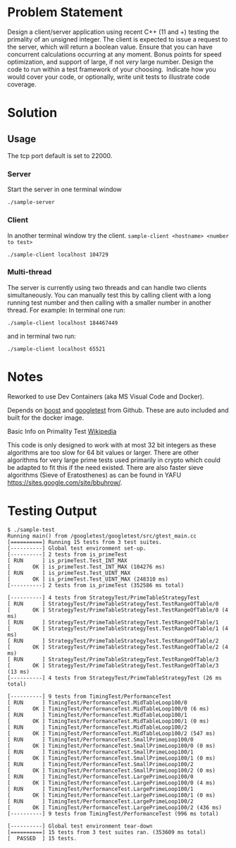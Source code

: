 # Problem Statement
Design a client/server application using recent C++ (11 and +) testing the primality of an unsigned integer. The client is expected to issue a request to the server, which will return a boolean value. Ensure that you can have concurrent calculations occurring at any moment. Bonus points for speed optimization, and support of large, if not *very* large number. Design the code to run within a test framework of your choosing. Indicate how you would cover your code, or optionally, write unit tests to illustrate code coverage.

# Solution

## Usage
The tcp port default is set to 22000.

### Server
Start the server in one terminal window
```
./sample-server
```

### Client
In another terminal window try the client. `sample-client <hostname> <number to test>`
```
./sample-client localhost 104729
```

### Multi-thread
The server is currently using two threads and can handle two clients simultaneously. You can manually test this by calling client with a long running test number and then calling with a smaller number in another thread. For example:
In terminal one run: 
```
./sample-client localhost 184467449
``` 
and in terminal two run: 
```
./sample-client localhost 65521
```

# Notes
Reworked to use Dev Containers (aka MS Visual Code and Docker).

Depends on [boost](https://github.com/boostorg/boost) and [googletest](https://github.com/google/googletest) from Github. These are auto included and built for the docker image.

Basic Info on Primality Test [Wikipedia](https://en.wikipedia.org/wiki/Primality_test)

This code is only designed to work with at most 32 bit integers as these algorithms are too slow for 64 bit values or larger. There are other algorithms for very large prime tests used primarily in crypto which could be adapted to fit this if the need existed. There are also faster sieve algorithms (Sieve of Eratosthenes) as can be found in YAFU https://sites.google.com/site/bbuhrow/.

# Testing Output
```
$ ./sample-test
Running main() from /googletest/googletest/src/gtest_main.cc
[==========] Running 15 tests from 3 test suites.
[----------] Global test environment set-up.
[----------] 2 tests from is_primeTest
[ RUN      ] is_primeTest.Test_INT_MAX
[       OK ] is_primeTest.Test_INT_MAX (104276 ms)
[ RUN      ] is_primeTest.Test_UINT_MAX
[       OK ] is_primeTest.Test_UINT_MAX (248310 ms)
[----------] 2 tests from is_primeTest (352586 ms total)

[----------] 4 tests from StrategyTest/PrimeTableStrategyTest
[ RUN      ] StrategyTest/PrimeTableStrategyTest.TestRangeOfTable/0
[       OK ] StrategyTest/PrimeTableStrategyTest.TestRangeOfTable/0 (4 ms)
[ RUN      ] StrategyTest/PrimeTableStrategyTest.TestRangeOfTable/1
[       OK ] StrategyTest/PrimeTableStrategyTest.TestRangeOfTable/1 (4 ms)
[ RUN      ] StrategyTest/PrimeTableStrategyTest.TestRangeOfTable/2
[       OK ] StrategyTest/PrimeTableStrategyTest.TestRangeOfTable/2 (4 ms)
[ RUN      ] StrategyTest/PrimeTableStrategyTest.TestRangeOfTable/3
[       OK ] StrategyTest/PrimeTableStrategyTest.TestRangeOfTable/3 (13 ms)
[----------] 4 tests from StrategyTest/PrimeTableStrategyTest (26 ms total)

[----------] 9 tests from TimingTest/PerformanceTest
[ RUN      ] TimingTest/PerformanceTest.MidTableLoop100/0
[       OK ] TimingTest/PerformanceTest.MidTableLoop100/0 (6 ms)
[ RUN      ] TimingTest/PerformanceTest.MidTableLoop100/1
[       OK ] TimingTest/PerformanceTest.MidTableLoop100/1 (0 ms)
[ RUN      ] TimingTest/PerformanceTest.MidTableLoop100/2
[       OK ] TimingTest/PerformanceTest.MidTableLoop100/2 (547 ms)
[ RUN      ] TimingTest/PerformanceTest.SmallPrimeLoop100/0
[       OK ] TimingTest/PerformanceTest.SmallPrimeLoop100/0 (0 ms)
[ RUN      ] TimingTest/PerformanceTest.SmallPrimeLoop100/1
[       OK ] TimingTest/PerformanceTest.SmallPrimeLoop100/1 (0 ms)
[ RUN      ] TimingTest/PerformanceTest.SmallPrimeLoop100/2
[       OK ] TimingTest/PerformanceTest.SmallPrimeLoop100/2 (0 ms)
[ RUN      ] TimingTest/PerformanceTest.LargePrimeLoop100/0
[       OK ] TimingTest/PerformanceTest.LargePrimeLoop100/0 (4 ms)
[ RUN      ] TimingTest/PerformanceTest.LargePrimeLoop100/1
[       OK ] TimingTest/PerformanceTest.LargePrimeLoop100/1 (0 ms)
[ RUN      ] TimingTest/PerformanceTest.LargePrimeLoop100/2
[       OK ] TimingTest/PerformanceTest.LargePrimeLoop100/2 (436 ms)
[----------] 9 tests from TimingTest/PerformanceTest (996 ms total)

[----------] Global test environment tear-down
[==========] 15 tests from 3 test suites ran. (353609 ms total)
[  PASSED  ] 15 tests.
```